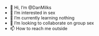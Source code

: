 - 👋 Hi, I’m @DanMilks
- 👀 I’m interested in sex
- 🌱 I’m currently learning nothing
- 💞️ I’m looking to collaborate on group sex
- 📫 How to reach me outside 

<!---
DanMilks/DanMilks is a ✨ special ✨ repository because its `README.md` (this file) appears on your GitHub profile.
You can click the Preview link to take a look at your changes.
--->
